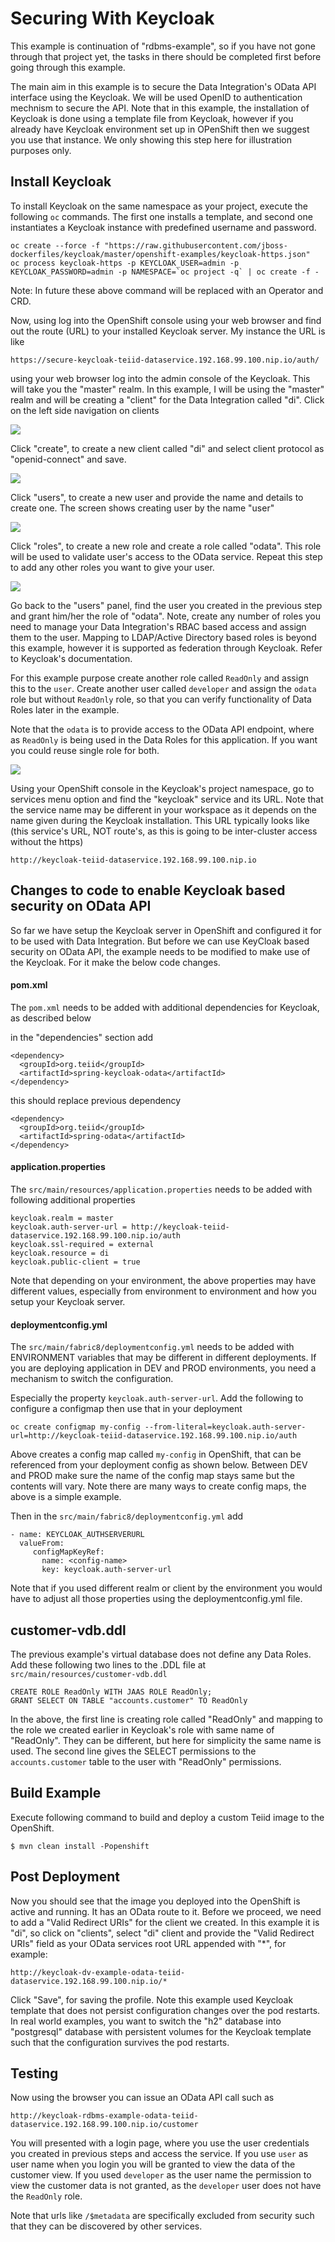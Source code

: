 # Securing With Keycloak

This example is continuation of "rdbms-example", so if you have not gone through that project yet, the tasks in there should be completed first before going through this example.

The main aim in this example is to secure the Data Integration's OData API interface using the Keycloak. We will be used OpenID to authentication mechnism to secure the API. Note that in this example, the installation of Keycloak is done using a template file from Keycloak, however if you already have Keycloak environment set up in OPenShift then we suggest you use that instance. We only showing this step here for illustration purposes only.

## Install Keycloak

To install Keycloak on the same namespace as your project, execute the following `oc` commands. The first one installs a template, and second one instantiates a Keycloak instance with predefined username and password.

```
oc create --force -f "https://raw.githubusercontent.com/jboss-dockerfiles/keycloak/master/openshift-examples/keycloak-https.json"
oc process keycloak-https -p KEYCLOAK_USER=admin -p KEYCLOAK_PASSWORD=admin -p NAMESPACE=`oc project -q` | oc create -f -
```
Note: In future these above command will be replaced with an Operator and CRD.

Now, using log into the OpenShift console using your web browser and find out the route (URL) to your installed Keycloak server. My instance the URL is like

```
https://secure-keycloak-teiid-dataservice.192.168.99.100.nip.io/auth/
```

using your web browser log into the admin console of the Keycloak. This will take you the "master" realm. In this example, I will be using the "master" realm and will be creating a "client" for the Data Integration called "di". Click on the left side navigation on clients

![](images/keycloak1.png)

Click "create", to create a new client called "di" and select client protocol as "openid-connect" and save.

![](images/keycloak2.png)

Click "users", to create a new user and provide the name and details to create one. The screen shows creating user by the name "user" 

![](images/keycloak4.png)

Click "roles", to create a new role and create a role called "odata". This role will be used to validate user's access to the OData service. Repeat this step to add any other roles you want to give your user.

![](images/keycloak3.png)

Go back to the "users" panel, find the user you created in the previous step and grant him/her the role of "odata". Note, create any number of roles you need to manage your Data Integration's RBAC based access and assign them to the user. Mapping to LDAP/Active Directory based roles is beyond this example, however it is supported as federation through Keycloak. Refer to Keycloak's documentation.

For this example purpose create another role called `ReadOnly` and assign this to the `user`. Create another user called `developer` and assign the `odata` role but without `ReadOnly` role, so that you can verify functionality of Data Roles later in the example.

Note that the `odata` is to provide access to the OData API endpoint, where as `ReadOnly` is being used in the Data Roles for this application. If you want you could reuse single role for both.

![](images/keycloak5.png)

Using your OpenShift console in the Keycloak's project namespace, go to services menu option and find the "keycloak" service and its URL. Note that the service name may be different in your workspace as it depends on the name given during the Keycloak installation. This URL typically looks like (this service's URL, NOT route's, as this is going to be inter-cluster access without the https)

```
http://keycloak-teiid-dataservice.192.168.99.100.nip.io
```

## Changes to code to enable Keycloak based security on OData API

So far we have setup the Keycloak server in OpenShift and configured it for to be used with Data Integration. But before we can use KeyCloak based security on OData API, the example needs to be modified to make use of the Keycloak. For it make the below code changes.

#### pom.xml
The `pom.xml` needs to be added with additional dependencies for Keycloak, as described below

in the "dependencies" section add

```
<dependency>
  <groupId>org.teiid</groupId>
  <artifactId>spring-keycloak-odata</artifactId>
</dependency> 
```

this should replace previous dependency

```
<dependency>
  <groupId>org.teiid</groupId>
  <artifactId>spring-odata</artifactId>
</dependency> 
```

#### application.properties

The `src/main/resources/application.properties` needs to be added with following additional properties

```
keycloak.realm = master
keycloak.auth-server-url = http://keycloak-teiid-dataservice.192.168.99.100.nip.io/auth
keycloak.ssl-required = external
keycloak.resource = di
keycloak.public-client = true
```

Note that depending on your environment, the above properties may have different values, especially from environment to environment and how you setup your Keycloak server.

#### deploymentconfig.yml

The `src/main/fabric8/deploymentconfig.yml` needs to be added with ENVIRONMENT variables that may be different in different deployments. If you are deploying application in DEV and PROD environments, you need a mechanism to switch the configuration.

Especially the property `keycloak.auth-server-url`. Add the following to configure a configmap then use that in your deployment

```
oc create configmap my-config --from-literal=keycloak.auth-server-url=http://keycloak-teiid-dataservice.192.168.99.100.nip.io/auth
```

Above creates a config map called `my-config` in OpenShift, that can be referenced from your deployment config as shown below. Between DEV and PROD make sure the name of the config map stays same but the contents will vary. Note there are many ways to create config maps, the above is a simple example.

Then in the `src/main/fabric8/deploymentconfig.yml` add

```
- name: KEYCLOAK_AUTHSERVERURL
  valueFrom:
     configMapKeyRef:
       name: <config-name>
       key: keycloak.auth-server-url
```
Note that if you used different realm or client by the environment you would have to adjust all those properties using the deploymentconfig.yml file.

## customer-vdb.ddl

The previous example's virtual database does not define any Data Roles. Add these following two lines to the .DDL file at `src/main/resources/customer-vdb.ddl`

```
CREATE ROLE ReadOnly WITH JAAS ROLE ReadOnly;
GRANT SELECT ON TABLE "accounts.customer" TO ReadOnly
```

In the above, the first line is creating role called "ReadOnly" and mapping to the role we created earlier in Keycloak's role with same name of "ReadOnly". They can be different, but here for simplicity the same name is used. The second line gives the SELECT permissions to the `accounts.customer` table to the user with "ReadOnly" permissions.

## Build Example

Execute following command to build and deploy a custom Teiid image to the OpenShift.

```
$ mvn clean install -Popenshift
```

## Post Deployment

Now you should see that the image you deployed into the OpenShift is active and running. It has an OData route to it. Before we proceed, we need to add a "Valid Redirect URIs" for the client we created. In this example it is "di", so click on "clients", select "di" client and provide the "Valid Redirect URIs" field as your OData services root URL appended with "*", for example:

```
http://keycloak-dv-example-odata-teiid-dataservice.192.168.99.100.nip.io/*
```

Click "Save", for saving the profile. Note this example used Keycloak template that does not persist configuration changes over the pod restarts. In real world examples, you want to switch the "h2" database into "postgresql" database with persistent volumes for the Keycloak template such that the configuration survives the pod restarts.

##  Testing

Now using the browser you can issue an OData API call such as

```
http://keycloak-rdbms-example-odata-teiid-dataservice.192.168.99.100.nip.io/customer
```

You will presented with a login page, where you use the user credentials you created in previous steps and access the service. If you use `user` as user name when you login you will be granted to view the data of the customer view. If you used `developer` as the user name the permission to view the customer data is not granted, as the `developer` user does not have the `ReadOnly` role. 

Note that urls like `/$metadata` are specifically excluded from security such that they can be discovered by other services.
